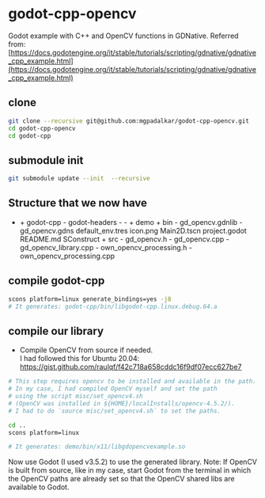 # godot-cpp-opencv
Godot example with C++ and OpenCV functions in GDNative.
Referred from: [https://docs.godotengine.org/it/stable/tutorials/scripting/gdnative/gdnative_cpp_example.html](https://docs.godotengine.org/it/stable/tutorials/scripting/gdnative/gdnative_cpp_example.html)


## clone
```bash
git clone --recursive git@github.com:mgpadalkar/godot-cpp-opencv.git
cd godot-cpp-opencv
cd godot-cpp
```

## submodule init
```bash
git submodule update --init  --recursive
```

## Structure that we now have
+ <your development folder>
  + godot-cpp
    - godot-headers
      - <lots of files here>
    - <lots of other files here>
  + demo
    + bin
      - gd_opencv.gdnlib
      - gd_opencv.gdns
    default_env.tres
    icon.png
    Main2D.tscn
    project.godot
  README.md
  SConstruct
  + src
    - gd_opencv.h
    - gd_opencv.cpp
    - gd_opencv_library.cpp
    - own_opencv_processing.h
    - own_opencv_processing.cpp


##  compile godot-cpp
```bash
scons platform=linux generate_bindings=yes -j8 
# It generates: godot-cpp/bin/libgodot-cpp.linux.debug.64.a
```

## compile our library
 - Compile OpenCV from source if needed.   
   I had followed this for Ubuntu 20.04: https://gist.github.com/raulqf/f42c718a658cddc16f9df07ecc627be7

```bash
# This step requires opencv to be installed and available in the path.
# In my case, I had compiled OpenCV myself and set the path
# using the script misc/set_opencv4.sh
# (OpenCV was installed in ${HOME}/localInstalls/opencv-4.5.2/).
# I had to do `source misc/set_opencv4.sh` to set the paths. 

cd ..
scons platform=linux

# It generates: demo/bin/x11/libgdopencvexample.so
```

Now use Godot (I used v3.5.2) to use the generated library.
Note: If OpenCV is built from source, like in my case,
start Godot from the terminal in which the OpenCV paths are
already set so that the OpenCV shared libs are available to
Godot.
